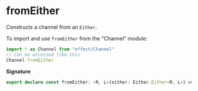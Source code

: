 # fromEither

Constructs a channel from an `Either`.

To import and use `fromEither` from the "Channel" module:

```ts
import * as Channel from "effect/Channel"
// Can be accessed like this
Channel.fromEither
```

**Signature**

```ts
export declare const fromEither: <R, L>(either: Either.Either<R, L>) => Channel<never, unknown, L, unknown, R, unknown>
```

